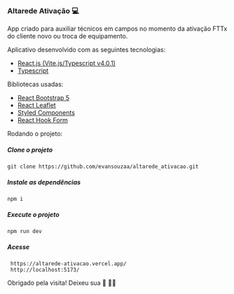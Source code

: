### Altarede Ativação 💻

App criado para auxiliar técnicos em campos no momento da ativação FTTx do cliente novo ou troca de equipamento.

Aplicativo desenvolvido com as seguintes tecnologias:
* [React.js (Vite.js/Typescript v4.0.1)](https://vitejs.dev/guide/)
* [Typescript](https://www.npmjs.com/package/typescript)

Bibliotecas usadas:
* [React Bootstrap 5](https://react-bootstrap.github.io/)
* [React Leaflet](https://react-leaflet.js.org/)
* [Styled Components](https://styled-components.com/)
* [React Hook Form](https://react-hook-form.com/)

Rodando o projeto:
##### Clone o projeto

    git clone https://github.com/evansouzaa/altarede_ativacao.git
##### Instale  as dependências

    npm i
##### Execute o projeto

    npm run dev
 ##### Acesse
     https://altarede-ativacao.vercel.app/
     http://localhost:5173/

Obrigado pela visita!
Deixeu sua 🌟
🙋🏽
